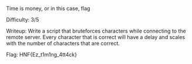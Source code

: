 Time is money, or in this case, flag

Difficulty: 3/5

Writeup: Write a script that bruteforces characters while connecting to the remote server. Every character that is correct will have a delay and scales with the number of characters that are correct.

Flag: HNF{Ez_t1m1ng_4tt4ck}
